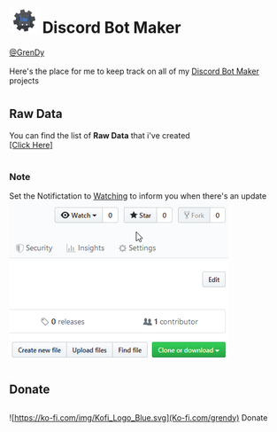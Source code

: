 # ![DBM Logo](https://github.com/Gr3nDy/Discord-Bot-Maker/blob/master/Resources/SMALL_DBM_LOGO.png) Discord Bot Maker 
[@GrenDy](https://github.com/Gr3nDy)<br>
<br>
Here's the place for me to keep track on all of my [Discord Bot Maker](https://store.steampowered.com/app/682130/Discord_Bot_Maker/) projects

# <h2> Raw Data </h2>
You can find the list of <b>Raw Data</b> that i've created <br> 
[[Click Here]](https://github.com/Gr3nDy/Discord-Bot-Maker/blob/master/Raw-Data/README.md)

# <h3> Note </h3>
Set the Notifictation to [Watching](https://help.github.com/en/github/receiving-notifications-about-activity-on-github/watching-and-unwatching-repositories#watching-a-single-repository) to inform you when there's an update <br>
![Watching](https://github.com/Gr3nDy/Discord-Bot-Maker/blob/master/Resources/WATCHING.gif)

# <h2> Donate <h2>
![https://ko-fi.com/img/Kofi_Logo_Blue.svg](Ko-fi.com/grendy) Donate
